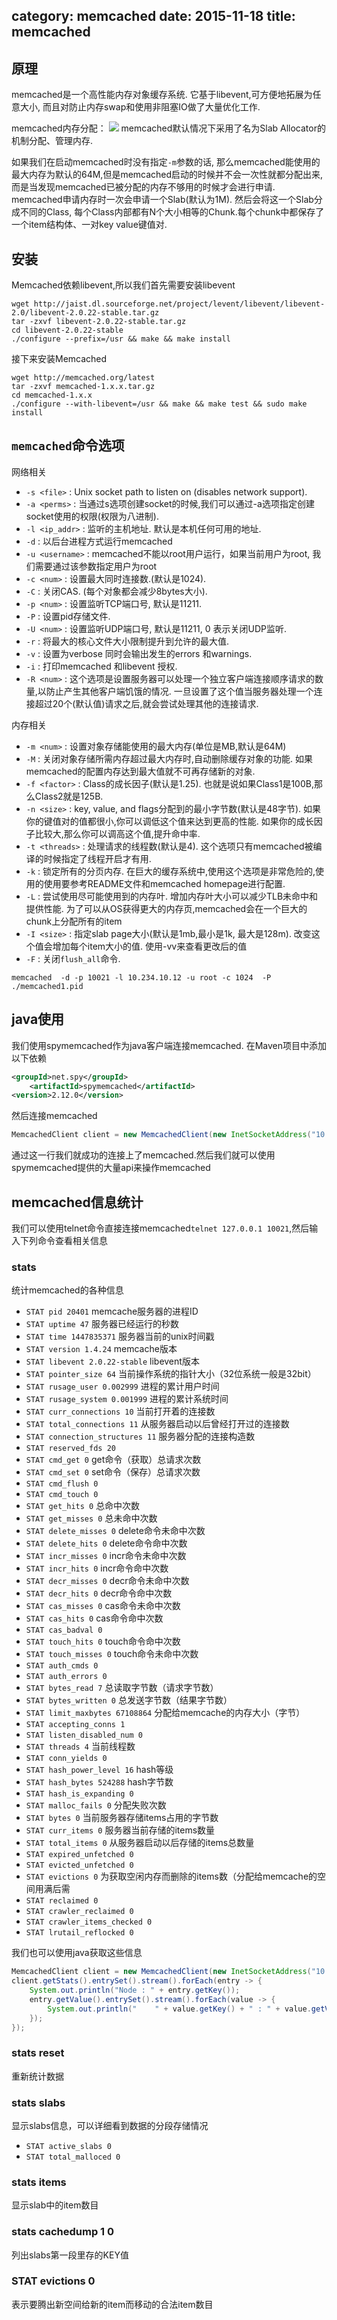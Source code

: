 category: memcached
date: 2015-11-18
title: memcached
---
## 原理
memcached是一个高性能内存对象缓存系统. 它基于libevent,可方便地拓展为任意大小, 而且对防止内存swap和使用非阻塞IO做了大量优化工作.

memcached内存分配：
![](https://raw.githubusercontent.com/ming15/blog-website/images/memcached/20120314163538_438.png)
memcached默认情况下采用了名为Slab Allocator的机制分配、管理内存.

如果我们在启动memcached时没有指定`-m`参数的话, 那么memcached能使用的最大内存为默认的64M,但是memcached启动的时候并不会一次性就都分配出来,而是当发现memcached已被分配的内存不够用的时候才会进行申请. memcached申请内存时一次会申请一个Slab(默认为1M). 然后会将这一个Slab分成不同的Class, 每个Class内部都有N个大小相等的Chunk.每个chunk中都保存了一个item结构体、一对key value键值对.

## 安装
Memcached依赖libevent,所以我们首先需要安装libevent
```shell
wget http://jaist.dl.sourceforge.net/project/levent/libevent/libevent-2.0/libevent-2.0.22-stable.tar.gz
tar -zxvf libevent-2.0.22-stable.tar.gz
cd libevent-2.0.22-stable
./configure --prefix=/usr && make && make install
```
接下来安装Memcached
```shell
wget http://memcached.org/latest
tar -zxvf memcached-1.x.x.tar.gz
cd memcached-1.x.x
./configure --with-libevent=/usr && make && make test && sudo make install
```

## `memcached`命令选项

网络相关
* `-s <file>` : Unix socket path to listen on (disables network support).
* `-a <perms>` : 当通过s选项创建socket的时候,我们可以通过-a选项指定创建socket使用的权限(权限为八进制).
* `-l <ip_addr>` : 监听的主机地址. 默认是本机任何可用的地址.
* `-d` : 以后台进程方式运行memcached
* `-u <username>` : memcached不能以root用户运行，如果当前用户为root, 我们需要通过该参数指定用户为root
* `-c <num>` : 设置最大同时连接数.(默认是1024).
* `-C` : 关闭CAS. (每个对象都会减少8bytes大小).
* `-p <num>` : 设置监听TCP端口号, 默认是11211.
* `-P` : 设置pid存储文件.
* `-U <num>` : 设置监听UDP端口号, 默认是11211, 0 表示关闭UDP监听.
* `-r` : 将最大的核心文件大小限制提升到允许的最大值.
* `-v` : 设置为verbose 同时会输出发生的errors 和warnings.
* `-i` : 打印memcached 和libevent 授权.
* `-R <num>` : 这个选项是设置服务器可以处理一个独立客户端连接顺序请求的数量,以防止产生其他客户端饥饿的情况. 一旦设置了这个值当服务器处理一个连接超过20个(默认值)请求之后,就会尝试处理其他的连接请求.

内存相关
* `-m <num>` : 设置对象存储能使用的最大内存(单位是MB,默认是64M)
* `-M` : 关闭对象存储所需内存超过最大内存时,自动删除缓存对象的功能. 如果memcached的配置内存达到最大值就不可再存储新的对象.
* `-f <factor>` : Class的成长因子(默认是1.25). 也就是说如果Class1是100B,那么Class2就是125B.
* `-n <size>` : key, value, and flags分配到的最小字节数(默认是48字节). 如果你的键值对的值都很小,你可以调低这个值来达到更高的性能. 如果你的成长因子比较大,那么你可以调高这个值,提升命中率.
* `-t <threads>` : 处理请求的线程数(默认是4). 这个选项只有memcached被编译的时候指定了线程开启才有用.
* `-k` : 锁定所有的分页内存. 在巨大的缓存系统中,使用这个选项是非常危险的,使用的使用要参考README文件和memcached homepage进行配置.
* `-L` : 尝试使用尽可能使用到的内存叶. 增加内存叶大小可以减少TLB未命中和提供性能. 为了可以从OS获得更大的内存页,memcached会在一个巨大的chunk上分配所有的item
* `-I <size>` : 指定slab page大小(默认是1mb,最小是1k, 最大是128m). 改变这个值会增加每个item大小的值.  使用-vv来查看更改后的值
* `-F` : 关闭`flush_all`命令.

```shell
memcached  -d -p 10021 -l 10.234.10.12 -u root -c 1024  -P ./memcached1.pid
```

## java使用
我们使用spymemcached作为java客户端连接memcached. 在Maven项目中添加以下依赖
```xml
<groupId>net.spy</groupId>
	<artifactId>spymemcached</artifactId>
<version>2.12.0</version>
```
然后连接memcached
```java
MemcachedClient client = new MemcachedClient(new InetSocketAddress("10.234.10.12", 10021));
```
通过这一行我们就成功的连接上了memcached.然后我们就可以使用spymemcached提供的大量api来操作memcached

## memcached信息统计
我们可以使用telnet命令直接连接memcached`telnet 127.0.0.1 10021`,然后输入下列命令查看相关信息

### stats
统计memcached的各种信息
* `STAT pid 20401` memcache服务器的进程ID
* `STAT uptime 47`  服务器已经运行的秒数
* `STAT time 1447835371` 服务器当前的unix时间戳
* `STAT version 1.4.24`  memcache版本
* `STAT libevent 2.0.22-stable` libevent版本
* `STAT pointer_size 64` 当前操作系统的指针大小（32位系统一般是32bit）
* `STAT rusage_user 0.002999` 进程的累计用户时间
* `STAT rusage_system 0.001999` 进程的累计系统时间
* `STAT curr_connections 10` 当前打开着的连接数
* `STAT total_connections 11` 从服务器启动以后曾经打开过的连接数
* `STAT connection_structures 11` 服务器分配的连接构造数
* `STAT reserved_fds 20`
* `STAT cmd_get 0`  get命令（获取）总请求次数
* `STAT cmd_set 0`  set命令（保存）总请求次数
* `STAT cmd_flush 0`
* `STAT cmd_touch 0`
* `STAT get_hits 0`  总命中次数
* `STAT get_misses 0` 总未命中次数
* `STAT delete_misses 0` delete命令未命中次数
* `STAT delete_hits 0`  delete命令命中次数
* `STAT incr_misses 0`  incr命令未命中次数
* `STAT incr_hits 0`  incr命令命中次数
* `STAT decr_misses 0`  decr命令未命中次数
* `STAT decr_hits 0`  decr命令命中次数
* `STAT cas_misses 0`  cas命令未命中次数
* `STAT cas_hits 0`  cas命令命中次数
* `STAT cas_badval 0`
* `STAT touch_hits 0`  touch命令命中次数
* `STAT touch_misses 0`  touch命令未命中次数
* `STAT auth_cmds 0`
* `STAT auth_errors 0`
* `STAT bytes_read 7` 总读取字节数（请求字节数）
* `STAT bytes_written 0` 总发送字节数（结果字节数）
* `STAT limit_maxbytes 67108864`   分配给memcache的内存大小（字节）
* `STAT accepting_conns 1`
* `STAT listen_disabled_num 0`
* `STAT threads 4`     当前线程数
* `STAT conn_yields 0`
* `STAT hash_power_level 16`  hash等级
* `STAT hash_bytes 524288`  hash字节数
* `STAT hash_is_expanding 0`    
* `STAT malloc_fails 0`  分配失败次数
* `STAT bytes 0`   当前服务器存储items占用的字节数
* `STAT curr_items 0` 服务器当前存储的items数量
* `STAT total_items 0` 从服务器启动以后存储的items总数量
* `STAT expired_unfetched 0`
* `STAT evicted_unfetched 0`
* `STAT evictions 0` 为获取空闲内存而删除的items数（分配给memcache的空间用满后需
* `STAT reclaimed 0`
* `STAT crawler_reclaimed 0`
* `STAT crawler_items_checked 0`
* `STAT lrutail_reflocked 0`

我们也可以使用java获取这些信息
```java
MemcachedClient client = new MemcachedClient(new InetSocketAddress("10.234.10.12", 10021));
client.getStats().entrySet().stream().forEach(entry -> {
	System.out.println("Node : " + entry.getKey());
	entry.getValue().entrySet().stream().forEach(value -> {
		System.out.println("    " + value.getKey() + " : " + value.getValue());
	});
});
```

### stats reset
重新统计数据

### stats slabs
显示slabs信息，可以详细看到数据的分段存储情况
* `STAT active_slabs 0`
* `STAT total_malloced 0`

### stats items
显示slab中的item数目

### stats cachedump 1 0
列出slabs第一段里存的KEY值


### STAT evictions 0
表示要腾出新空间给新的item而移动的合法item数目
